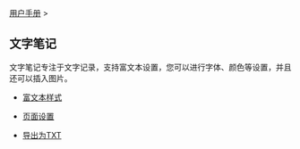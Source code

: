 [用户手册](/dragonnest/drawnote/manual) >



文字笔记
---

文字笔记专注于文字记录，支持富文本设置，您可以进行字体、颜色等设置，并且还可以插入图片。

- [富文本样式](rich_text_style.md)

- [页面设置](page_settings.md)

- [导出为TXT](export_as_txt.md)
